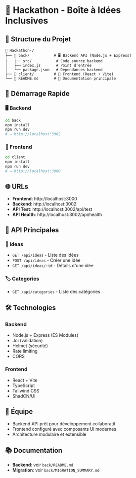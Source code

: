 # 🚀 Hackathon - Boîte à Idées Inclusives

## 📁 Structure du Projet

```
📂 Hackathon-/
├── 📂 back/           # 🖥️ Backend API (Node.js + Express)
│   ├── src/           # Code source backend
│   ├── index.js       # Point d'entrée
│   └── package.json   # Dépendances backend
├── 📂 client/         # 🎨 Frontend (React + Vite)
└── 📄 README.md       # 📖 Documentation principale
```

## 🚀 Démarrage Rapide

### 🖥️ Backend
```bash
cd back
npm install
npm run dev
# → http://localhost:3002
```

### 🎨 Frontend  
```bash
cd client
npm install
npm run dev
# → http://localhost:3000
```

## 🌐 URLs

- **Frontend**: http://localhost:3000
- **Backend**: http://localhost:3002
- **API Test**: http://localhost:3002/api/test
- **API Health**: http://localhost:3002/api/health

## 📡 API Principales

### 🧠 Ideas
- `GET /api/ideas` - Liste des idées
- `POST /api/ideas` - Créer une idée
- `GET /api/ideas/:id` - Détails d'une idée

### 🏷️ Categories
- `GET /api/categories` - Liste des catégories

## 🛠️ Technologies

### Backend
- Node.js + Express (ES Modules)
- Joi (validation)
- Helmet (sécurité)
- Rate limiting
- CORS

### Frontend
- React + Vite
- TypeScript
- Tailwind CSS
- ShadCN/UI

## 👥 Équipe
- Backend API prêt pour développement collaboratif
- Frontend configuré avec composants UI modernes
- Architecture modulaire et extensible

## 📚 Documentation
- **Backend**: voir `back/README.md`
- **Migration**: voir `back/MIGRATION_SUMMARY.md`
